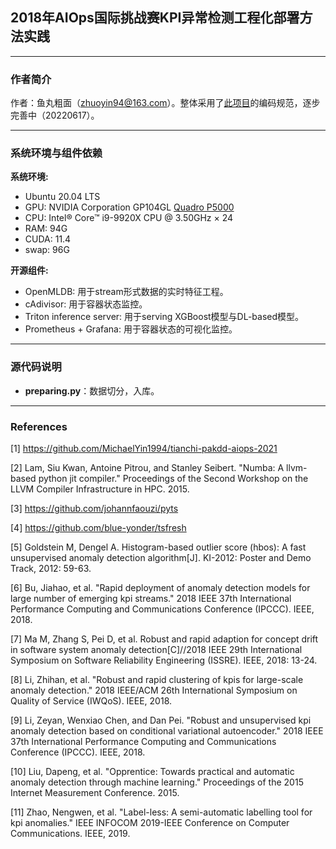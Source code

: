 ## 2018年AIOps国际挑战赛KPI异常检测工程化部署方法实践

---
### **作者简介**

作者：鱼丸粗面（zhuoyin94@163.com）。整体采用了[此项目](https://github.com/MichaelYin1994/python-style-guide)的编码规范，逐步完善中（20220617）。

---
### **系统环境与组件依赖**

**系统环境:**
- Ubuntu 20.04 LTS
- GPU: NVIDIA Corporation GP104GL [Quadro P5000](16G)
- CPU: Intel® Core™ i9-9920X CPU @ 3.50GHz × 24
- RAM: 94G
- CUDA: 11.4
- swap: 96G

**开源组件:**
- OpenMLDB: 用于stream形式数据的实时特征工程。
- cAdivisor: 用于容器状态监控。
- Triton inference server: 用于serving XGBoost模型与DL-based模型。
- Prometheus + Grafana: 用于容器状态的可视化监控。

---
### **源代码说明**

- **preparing.py**：数据切分，入库。

---
### **References**

[1] https://github.com/MichaelYin1994/tianchi-pakdd-aiops-2021

[2] Lam, Siu Kwan, Antoine Pitrou, and Stanley Seibert. "Numba: A llvm-based python jit compiler." Proceedings of the Second Workshop on the LLVM Compiler Infrastructure in HPC. 2015.

[3] https://github.com/johannfaouzi/pyts

[4] https://github.com/blue-yonder/tsfresh

[5] Goldstein M, Dengel A. Histogram-based outlier score (hbos): A fast unsupervised anomaly detection algorithm[J]. KI-2012: Poster and Demo Track, 2012: 59-63.

[6] Bu, Jiahao, et al. "Rapid deployment of anomaly detection models for large number of emerging kpi streams." 2018 IEEE 37th International Performance Computing and Communications Conference (IPCCC). IEEE, 2018.

[7] Ma M, Zhang S, Pei D, et al. Robust and rapid adaption for concept drift in software system anomaly detection[C]//2018 IEEE 29th International Symposium on Software Reliability Engineering (ISSRE). IEEE, 2018: 13-24.

[8] Li, Zhihan, et al. "Robust and rapid clustering of kpis for large-scale anomaly detection." 2018 IEEE/ACM 26th International Symposium on Quality of Service (IWQoS). IEEE, 2018.

[9] Li, Zeyan, Wenxiao Chen, and Dan Pei. "Robust and unsupervised kpi anomaly detection based on conditional variational autoencoder." 2018 IEEE 37th International Performance Computing and Communications Conference (IPCCC). IEEE, 2018.

[10] Liu, Dapeng, et al. "Opprentice: Towards practical and automatic anomaly detection through machine learning." Proceedings of the 2015 Internet Measurement Conference. 2015.

[11] Zhao, Nengwen, et al. "Label-less: A semi-automatic labelling tool for kpi anomalies." IEEE INFOCOM 2019-IEEE Conference on Computer Communications. IEEE, 2019.
